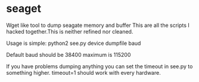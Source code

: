 seaget
======

Wget like tool to dump seagate memory and buffer
This are all the scripts I hacked together.This is neither refined nor cleaned.

Usage is simple:
python2 see.py device dumpfile baud

Default baud should be 38400 maximum is 115200

If you have problems dumping anything you can set the timeout in see.py to something higher.
timeout=1 should work with every hardware.

